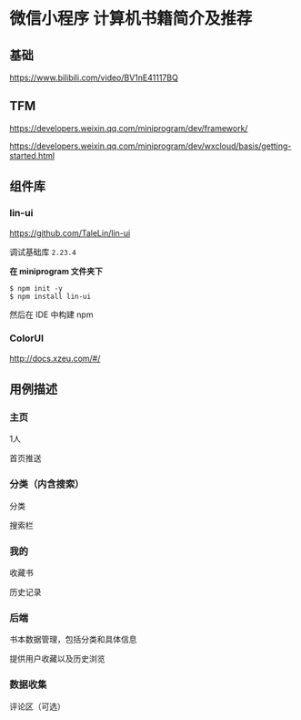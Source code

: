 # 微信小程序 计算机书籍简介及推荐



## 基础

https://www.bilibili.com/video/BV1nE41117BQ



## TFM

https://developers.weixin.qq.com/miniprogram/dev/framework/

https://developers.weixin.qq.com/miniprogram/dev/wxcloud/basis/getting-started.html



## 组件库

### lin-ui

https://github.com/TaleLin/lin-ui

调试基础库 `2.23.4`

**在 miniprogram 文件夹下**

```
$ npm init -y
$ npm install lin-ui
```

然后在 IDE 中构建 npm



### ColorUI

http://docs.xzeu.com/#/



## 用例描述

### 主页

1人

首页推送

### 分类（内含搜索）

分类

搜索栏

### 我的

收藏书

历史记录

### 后端

书本数据管理，包括分类和具体信息

提供用户收藏以及历史浏览

### 数据收集





评论区（可选）
